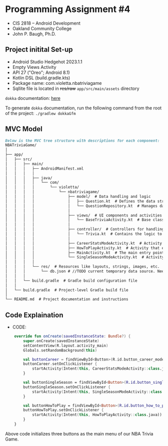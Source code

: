 # Programming Assignment #4
* CIS 2818 – Android Development 
* Oakland Community College 
* John P. Baugh, Ph.D.

## Project initital Set-up
* Android Studio Hedgehot 2023.1.1
* Empty Views Activity
* API 27 ("Oreo"; Android 8.1)
* Kotlin DSL (build.gradle.kts)
* Package name: com.violetta.nbatriviagame
* Sqllite file is located in ~~res/raw~~ `app/src/main/assets` directory

`dokka` documentation: [here](app/docs/index.md)

To generate `dokka` documentation, run the following command from the root of the project:
`./gradlew dokkaGfm`

## MVC Model
```markdown
Below is the MVC tree structure with descriptions for each component:
NBATriviaGame/
│
├── app/
│   ├── src/
│   │   ├── main/
│   │   │   ├── AndroidManifest.xml
│   │   │   │
│   │   │   ├── java/
│   │   │   │   └── com/
│   │   │   │       └── violetta/
│   │   │   │           └── nbatriviagame/
│   │   │   │               ├── model/  # Data handling and logic
│   │   │   │               │   ├── Question.kt  # Defines the data structure for a trivia question
│   │   │   │               │   └── QuestionRepository.kt  # Manages data operations for trivia questions. //TODO Need to be converted json > db source.
│   │   │   │               │
│   │   │   │               ├── views/  # UI components and activities
│   │   │   │               │   └── BaseTriviaActivity.kt  # Base class for trivia game activities
│   │   │   │               │
│   │   │   │               ├── controller/  # Controllers for handling user interactions
│   │   │   │               │   └── Trivia.kt  # Contains the logic to control the game flow
│   │   │   │               │
│   │   │   │               ├── CareerStatsModeActivity.kt  # Activity for Career Stats mode
│   │   │   │               ├── HowToPlayActivity.kt  # Activity that explains how to play the game
│   │   │   │               ├── MainActivity.kt  # The main entry point of the app
│   │   │   │               └── SingleSeasonModeActivity.kt  # Activity for Single Season mode
│   │   │   │
│   │   │   └── res/  # Resources like layouts, strings, images, etc.
│   │   │       └── db.json # //TODO current temporary data source. Need to be replaced with db source.
│   │   │
│   │   └── build.gradle  # Gradle build configuration file
│   │
│   └── build.gradle  # Project-level Gradle build file
│
└── README.md  # Project documentation and instructions
```

## Code Explaination
- CODE:
```kotlin
    override fun onCreate(savedInstanceState: Bundle?) {
        super.onCreate(savedInstanceState)
        setContentView(R.layout.activity_main)
        Globals.setRandomBackground(this)

        val buttonCareer = findViewById<Button>(R.id.button_career_mode)
        buttonCareer.setOnClickListener {
            startActivity(Intent(this, CareerStatsModeActivity::class.java))
        }

        val buttonSingleSeason = findViewById<Button>(R.id.button_single_season_mode)
        buttonSingleSeason.setOnClickListener {
            startActivity(Intent(this, SingleSeasonModeActivity::class.java))
        }

        val buttonHowToPlay = findViewById<Button>(R.id.button_how_to_play)
        buttonHowToPlay.setOnClickListener {
            startActivity(Intent(this, HowToPlayActivity::class.java))
        }
    }
```
Above code initializes three buttons as the main menu of our NBA Trivia Game.<br/>
<br/>

